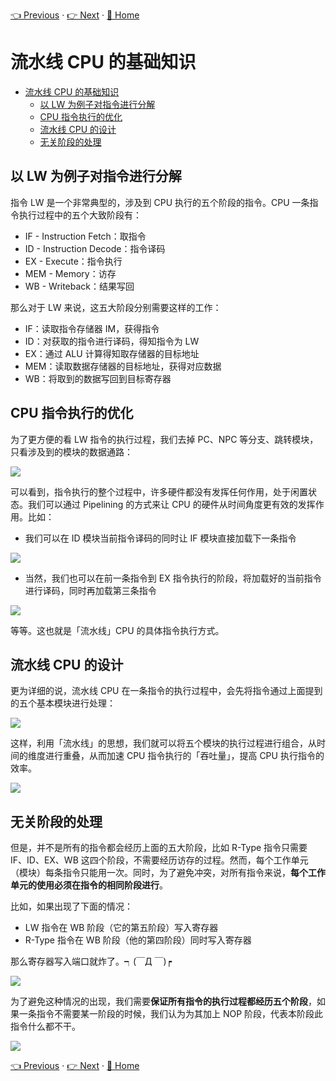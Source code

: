 [👈 Previous](./3-0_Instructions.md) · [👉 Next](./3-2_Datapath&Control.md) · [🚩 Home](../README.md)

# 流水线 CPU 的基础知识

- [流水线 CPU 的基础知识](#%e6%b5%81%e6%b0%b4%e7%ba%bf-cpu-%e7%9a%84%e5%9f%ba%e7%a1%80%e7%9f%a5%e8%af%86)
  - [以 LW 为例子对指令进行分解](#%e4%bb%a5-lw-%e4%b8%ba%e4%be%8b%e5%ad%90%e5%af%b9%e6%8c%87%e4%bb%a4%e8%bf%9b%e8%a1%8c%e5%88%86%e8%a7%a3)
  - [CPU 指令执行的优化](#cpu-%e6%8c%87%e4%bb%a4%e6%89%a7%e8%a1%8c%e7%9a%84%e4%bc%98%e5%8c%96)
  - [流水线 CPU 的设计](#%e6%b5%81%e6%b0%b4%e7%ba%bf-cpu-%e7%9a%84%e8%ae%be%e8%ae%a1)
  - [无关阶段的处理](#%e6%97%a0%e5%85%b3%e9%98%b6%e6%ae%b5%e7%9a%84%e5%a4%84%e7%90%86)

## 以 LW 为例子对指令进行分解

指令 LW 是一个非常典型的，涉及到 CPU 执行的五个阶段的指令。CPU 一条指令执行过程中的五个大致阶段有：

- IF - Instruction Fetch：取指令
- ID - Instruction Decode：指令译码
- EX - Execute：指令执行
- MEM - Memory：访存
- WB - Writeback：结果写回

那么对于 LW 来说，这五大阶段分别需要这样的工作：

- IF：读取指令存储器 IM，获得指令
- ID：对获取的指令进行译码，得知指令为 LW
- EX：通过 ALU 计算得知取存储器的目标地址
- MEM：读取数据存储器的目标地址，获得对应数据
- WB：将取到的数据写回到目标寄存器

## CPU 指令执行的优化

为了更方便的看 LW 指令的执行过程，我们去掉 PC、NPC 等分支、跳转模块，只看涉及到的模块的数据通路：

![](https://i.loli.net/2019/09/03/UtW1kRGmuz4y37L.png)

可以看到，指令执行的整个过程中，许多硬件都没有发挥任何作用，处于闲置状态。我们可以通过 Pipelining 的方式来让 CPU 的硬件从时间角度更有效的发挥作用。比如：

- 我们可以在 ID 模块当前指令译码的同时让 IF 模块直接加载下一条指令

![](https://i.loli.net/2019/09/03/LeEaH46pzdXNRni.png)

- 当然，我们也可以在前一条指令到 EX 指令执行的阶段，将加载好的当前指令进行译码，同时再加载第三条指令

![](https://i.loli.net/2019/09/03/VXx4LCeTpWKNRGM.png)

等等。这也就是「流水线」CPU 的具体指令执行方式。

## 流水线 CPU 的设计

更为详细的说，流水线 CPU 在一条指令的执行过程中，会先将指令通过上面提到的五个基本模块进行处理：

![](https://i.loli.net/2019/09/03/XUk4Czw8367NeWu.png)

这样，利用「流水线」的思想，我们就可以将五个模块的执行过程进行组合，从时间的维度进行重叠，从而加速 CPU 指令执行的「吞吐量」，提高 CPU 执行指令的效率。

![](https://i.loli.net/2019/09/03/dMQ1C2tZYIBX6U9.png)

## 无关阶段的处理

但是，并不是所有的指令都会经历上面的五大阶段，比如 R-Type 指令只需要 IF、ID、EX、WB 这四个阶段，不需要经历访存的过程。然而，每个工作单元（模块）每条指令只能用一次。同时，为了避免冲突，对所有指令来说，**每个工作单元的使用必须在指令的相同阶段进行**。

比如，如果出现了下面的情况：

- LW 指令在 WB 阶段（它的第五阶段）写入寄存器
- R-Type 指令在 WB 阶段（他的第四阶段）同时写入寄存器

那么寄存器写入端口就炸了。┑(￣Д ￣)┍

![](https://i.loli.net/2019/09/03/byFehnCfx5q7OZz.png)

为了避免这种情况的出现，我们需要**保证所有指令的执行过程都经历五个阶段**，如果一条指令不需要某一阶段的时候，我们认为为其加上 NOP 阶段，代表本阶段此指令什么都不干。

![](https://i.loli.net/2019/09/03/kp1i4eIqw2VmWba.png)

[👈 Previous](./3-0_Instructions.md) · [👉 Next](./3-2_Datapath&Control.md) · [🚩 Home](../README.md)

